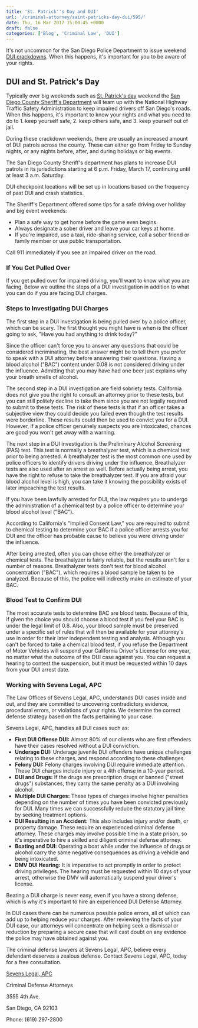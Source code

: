 ```yaml
---
title: 'St. Patrick''s Day and DUI'
url: '/criminal-attorney/saint-patricks-day-dui/595/'
date: Thu, 16 Mar 2017 15:00:45 +0000
draft: false
categories: ['Blog', 'Criminal Law', 'DUI']
---
```


It's not uncommon for the San Diego Police Department to issue weekend [DUI crackdowns](http://sevenslegal.com/). When this happens, it's important for you to be aware of your rights.

DUI and St. Patrick's Day
-------------------------

Typically over big weekends such as [St. Patrick's day](http://sevenslegal.com/) weekend the [San Diego County Sheriff's Department](http://sevenslegal.com/) will team up with the National Highway Traffic Safety Administration to keep impaired drivers off San Diego's roads. When this happens, it's important to know your rights and what you need to do to 1. keep yourself safe, 2. keep others safe, and 3. keep yourself out of jail.

During these crackdown weekends, there are usually an increased amount of DUI patrols across the county. These can either go from Friday to Sunday nights, or any nights before, after, and during holidays or big events.

The San Diego County Sheriff's department has plans to increase DUI patrols in its jurisdictions starting at 6 p.m. Friday, March 17, continuing until at least 3 a.m. Saturday.

DUI checkpoint locations will be set up in locations based on the frequency of past DUI and crash statistics.

The Sheriff's Department offered some tips for a safe driving over holiday and big event weekends:

*   Plan a safe way to get home before the game even begins.
*   Always designate a sober driver and leave your car keys at home.
*   If you're impaired, use a taxi, ride-sharing service, call a sober friend or family member or use public transportation.

Call 911 immediately if you see an impaired driver on the road.

### If You Get Pulled Over

If you get pulled over for impaired driving, you'll want to know what you are facing. Below we outline the steps of a DUI investigation in addition to what you can do if you are facing DUI charges.

### Steps to Investigating DUI Charges

The first step in a DUI investigation is being pulled over by a police officer, which can be scary. The first thought you might have is when is the officer going to ask, "Have you had anything to drink today?"

Since the officer can't force you to answer any questions that could be considered incriminating, the best answer might be to tell them you prefer to speak with a DUI attorney before answering their questions. Having a blood alcohol ("BAC") content under 0.08 is not considered driving under the influence. Admitting that you may have had one beer just explains why your breath smells of alcohol.

The second step in a DUI investigation are field sobriety tests. California does not give you the right to consult an attorney prior to these tests, but you can still politely decline to take them since you are not legally required to submit to these tests. The risk of these tests is that if an officer takes a subjective view they could decide you failed even though the test results were borderline. These results could then be used to convict you for a DUI. However, if a police officer genuinely suspects you are intoxicated, chances are good you won't get away with a warning.

The next step in a DUI investigation is the Preliminary Alcohol Screening (PAS) test. This test is normally a breathalyzer test, which is a chemical test prior to being arrested. A breathalyzer test is the most common one used by police officers to identify drivers driving under the influence. Breathalyzer tests are also used after an arrest as well. Before actually being arrest, you have the right to refuse to take the breathalyzer test. If you are afraid your blood alcohol level is high, you can take it knowing the possibility exists of later impeaching the test results.

If you have been lawfully arrested for DUI, the law requires you to undergo the administration of a chemical test by a police officer to determine your blood alcohol level ("BAC").

According to California's "Implied Consent Law," you are required to submit to chemical testing to determine your BAC if a police officer arrests you for DUI and the officer has probable cause to believe you were driving under the influence.

After being arrested, often you can chose either the breathalyzer or chemical tests. The breathalyzer is fairly reliable, but the results aren't for a number of reasons. Breathalyzer tests don't test for blood alcohol concentration ("BAC"), which requires a blood sample be taken to be analyzed. Because of this, the police will indirectly make an estimate of your BAC.

### Blood Test to Confirm DUI

The most accurate tests to determine BAC are blood tests. Because of this, if given the choice you should choose a blood test if you feel your BAC is under the legal limit of 0.8. Also, your blood sample must be preserved under a specific set of rules that will then be available for your attorney's use in order for their later independent testing and analysis. Although you can't be forced to take a chemical blood test, if you refuse the Department of Motor Vehicles will suspend your California Driver's License for one year, no matter what the outcome of the DUI case against you. You can request a hearing to contest the suspension, but it must be requested within 10 days from your DUI arrest date.

### Working with Sevens Legal, APC

The Law Offices of Sevens Legal, APC, understands DUI cases inside and out, and they are committed to uncovering contradictory evidence, procedural errors, or violations of your rights. We determine the correct defense strategy based on the facts pertaining to your case.

Sevens Legal, APC, handles all DUI cases such as:

*   **First DUI Offense DUI:** Almost 80% of our clients who are first offenders have their cases resolved without a DUI conviction.
*   **Underage DUI:** Underage juvenile DUI offenders have unique challenges relating to these charges, and respond according to these challenges.
*   **Felony DUI:** Felony charges involving DUI require immediate attention. These DUI charges include injury or a 4th offense in a 10-year period.
*   **DUI and Drugs:** If the drugs are prescription drugs or banned ("street drugs") substances, they carry the same penalty as a DUI involving alcohol.
*   **Multiple DUI Charges:** These types of charges involve higher penalties depending on the number of times you have been convicted previously for DUI. Many times we can successfully reduce the statutory jail time by seeking treatment options.
*   **DUI Resulting in an Accident:** This also includes injury and/or death, or property damage. These require an experienced criminal defense attorney. These charges may involve possible time in a state prison, so it's imperative to hire a skilled and diligent criminal defense attorney.
*   **Boating and DUI:** Operating a boat while under the influence of drugs or alcohol carry the same negative consequences as driving a vehicle and being intoxicated.
*   **DMV DUI Hearing:** It is imperative to act promptly in order to protect driving privileges. The hearing must be requested within 10 days of your arrest, otherwise the DMV will automatically suspend your driver's license.

Beating a DUI charge is never easy, even if you have a strong defense, which is why it's important to hire an experienced DUI Defense Attorney.

In DUI cases there can be numerous possible police errors, all of which can add up to helping reduce your charges. After reviewing the facts of your DUI case, our attorneys will concentrate on helping seek a dismissal or reduction by preparing a secure case that will cast doubt on any evidence the police may have obtained against you.

The criminal defense lawyers at Sevens Legal, APC, believe every defendant deserves a zealous defense. Contact Sevens Legal, APC, today for a free consultation.

[Sevens Legal, APC](https://www.sevenslegal.com/ "Sevens Legal, APC")

Criminal Defense Attorneys

3555 4th Ave.

San Diego, CA 92103

Phone: (619) 297-2800
